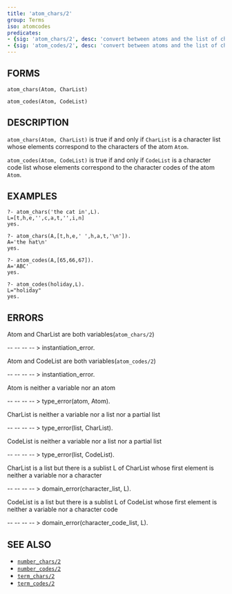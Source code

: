 ```yaml
---
title: 'atom_chars/2'
group: Terms
iso: atomcodes
predicates:
- {sig: 'atom_chars/2', desc: 'convert between atoms and the list of characters representing the atom'}
- {sig: 'atom_codes/2', desc: 'convert between atoms and the list of character codes representing the atom'}
---
```


## FORMS
```
atom_chars(Atom, CharList)

atom_codes(Atom, CodeList)
```
## DESCRIPTION

`atom_chars(Atom, CharList)` is true if and only if `CharList` is a character list whose elements correspond to the characters of the atom `Atom`.

`atom_codes(Atom, CodeList)` is true if and only if `CodeList` is a character code list whose elements correspond to the character codes of the atom `Atom`.


## EXAMPLES

```
?- atom_chars('the cat in',L).
L=[t,h,e,'',c,a,t,'',i,n]
yes.
```

```
?- atom_chars(A,[t,h,e,' ',h,a,t,'\n']).
A='the hat\n'
yes.
```

```
?- atom_codes(A,[65,66,67]).
A='ABC'
yes.
```

```
?- atom_codes(holiday,L).
L="holiday"
yes.
```



## ERRORS

Atom and CharList are both variables(`atom_chars/2`)

-- -- -- -- &gt; instantiation_error.

Atom and CodeList are both variables(`atom_codes/2`)

-- -- -- -- &gt; instantiation_error.

Atom is neither a variable nor an atom

-- -- -- -- &gt; type_error(atom, Atom).

CharList is neither a variable nor a list nor a partial list

-- -- -- -- &gt; type_error(list, CharList).

CodeList is neither a variable nor a list nor a partial list

-- -- -- -- &gt; type_error(list, CodeList).

CharList is a list but there is a sublist L of CharList whose first element is neither a variable nor a character

-- -- -- -- &gt; domain_error(character_list, L).

CodeList is a list but there is a sublist L of CodeList whose first element is neither a variable nor a character code

-- -- -- -- &gt; domain_error(character_code_list, L).


## SEE ALSO

- [`number_chars/2`](number_chars.html)
- [`number_codes/2`](number_chars.html)
- [`term_chars/2`](term_chars.html)
- [`term_codes/2`](term_chars.html)
